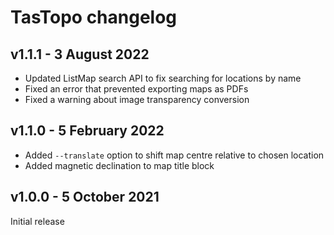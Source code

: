 # TasTopo changelog

## v1.1.1 - 3 August 2022

- Updated ListMap search API to fix searching for locations by name
- Fixed an error that prevented exporting maps as PDFs
- Fixed a warning about image transparency conversion

## v1.1.0 - 5 February 2022

- Added `--translate` option to shift map centre relative to chosen location
- Added magnetic declination to map title block

## v1.0.0 - 5 October 2021

Initial release

